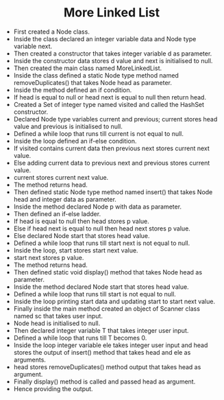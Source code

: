 <h1 align="center">More Linked List</h1>

- First created a Node class.
- Inside the class declared an integer variable data and Node type variable next.
- Then created a constructor that takes integer variable d as parameter.
- Inside the constructor data stores d value and next is initialised to null.
- Then created the main class named MoreLinkedList.
- Inside the class defined a static Node type method named removeDuplicates() that takes Node head as parameter.
- Inside the method defined an if condition.
- If head is equal to null or head next is equal to null then return head.
- Created a Set of integer type named visited and called the HashSet constructor.
- Declared Node type variables current and previous; current stores head value and previous is initialised to null.
- Defined a while loop that runs till current is not equal to null.
- Inside the loop defined an if-else condition.
- If visited contains current data then previous next stores current next value.
- Else adding current data to previous next and previous stores current value.
- current stores current next value.
- The method returns head.
- Then defined static Node type method named insert() that takes Node head and integer data as parameter.
- Inside the method declared Node p with data as parameter.
- Then defined an if-else ladder.
- If head is equal to null then head stores p value.
- Else if head next is equal to null then head next stores p value.
- Else declared Node start that stores head value.
- Defined a while loop that runs till start next is not equal to null.
- Inside the loop, start stores start next value.
- start next stores p value.
- The method returns head.
- Then defined static void display() method that takes Node head as parameter.
- Inside the method declared Node start that stores head value.
- Defined a while loop that runs till start is not equal to null.
- Inside the loop printing start data and updating start to start next value.
- Finally inside the main method created an object of Scanner class named sc that takes user input.
- Node head is initialised to null.
- Then declared integer variable T that takes integer user input.
- Defined a while loop that runs till T becomes 0.
- Inside the loop integer variable ele takes integer user input and head stores the output of insert() method that takes head and ele as arguments.
- head stores removeDuplicates() method output that takes head as argument.
- Finally display() method is called and passed head as argument.
- Hence providing the output. 